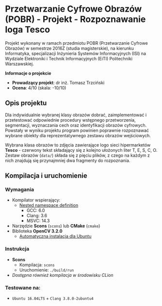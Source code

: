 # Przetwarzanie Cyfrowe Obrazów (POBR) - Projekt - Rozpoznawanie loga Tesco
Projekt wykonany w ramach przedmiotu POBR (Przetwarzanie Cyfrowe Obrazów) w semestrze 2016Z (studia magisterskie), na kierunku Informatyka, specjalizacji Inżynieria Systemów Informacyjnych (ISI) na Wydziale Elektroniki i Technik Informacyjnych (EiTI) Politechniki Warszawskiej.

**Informacje o projekcie**

* **Prowadzący projekt**: dr inż. Tomasz Trzciński
* **Ocena**: 4/10 (skala: -10/10)

Opis projektu
---
Dla indywidualnie wybranej klasy obrazów dobrać, zaimplementować i przetestować odpowiednie procedury wstępnego przetworzenia, segmentacji, wyznaczania cech oraz identyfikacji obrazów cyfrowych. Powstały w wyniku projektu program powinien poprawnie rozpoznawać wybrane obiekty dla reprezentatywnego zestawu obrazów wejściowych.

Wybrana klasa obrazów to zdjęcia zawierające logo sieci hipermarketów **Tesco** - czerwony tekst składający się z kolejno ułożonych liter T, E, S, C, O. Zestaw obrazów (``data/``) składa się z pięciu plików, z czego na każdym z nich znajdują się przynajmniej dwa fragmenty do rozpoznania.

Kompilacja i uruchomienie
---

### Wymagania
* Kompilator wspierający:
  * [Nested namespace definition](http://www.open-std.org/jtc1/sc22/wg21/docs/papers/2014/n4230.html)
    * GCC: 6.0
    * Clang: 3.6
    * MSVC: 14.3
* Narzędzie **Scons** (``scons``) lub **CMake** (``cmake``)
* Biblioteka **OpenCV 3.2.0**
  * [Automatyczna instalacja dla Ubuntu](https://github.com/jayrambhia/Install-OpenCV)

### Instrukcja
* **Scons**
  * Kompilacja: ``scons``
  * Uruchomienie: ``./build/run``
* _Dostępna również kompilacja w środowisku CLion_

### Testowane na:
* ``Ubuntu 16.04LTS`` + ``Clang 3.8.0-2ubuntu4``
